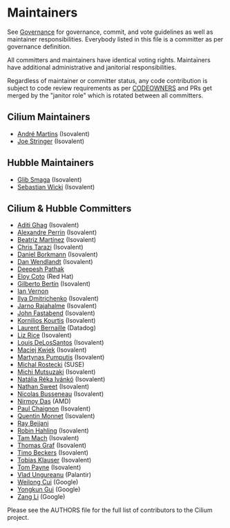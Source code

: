 # Maintainers

See [Governance](Documentation/contributing/governance/commit_access.rst) for
governance, commit, and vote guidelines as well as maintainer responsibilities.
Everybody listed in this file is a committer as per governance definition.

All committers and maintainers have identical voting rights. Maintainers have
additional administrative and janitorial responsibilities.

Regardless of maintainer or committer status, any code contribution is subject
to code review requirements as per [CODEOWNERS](CODEOWNERS) and PRs get merged
by the "janitor role" which is rotated between all committers.

## Cilium Maintainers

 * [André Martins] (Isovalent)
 * [Joe Stringer] (Isovalent)

## Hubble Maintainers

 * [Glib Smaga] (Isovalent)
 * [Sebastian Wicki] (Isovalent)

## Cilium & Hubble Committers

 * [Aditi Ghag] (Isovalent)
 * [Alexandre Perrin] (Isovalent)
 * [Beatriz Martínez] (Isovalent)
 * [Chris Tarazi] (Isovalent)
 * [Daniel Borkmann] (Isovalent)
 * [Dan Wendlandt] (Isovalent)
 * [Deepesh Pathak]
 * [Eloy Coto] (Red Hat)
 * [Gilberto Bertin] (Isovalent)
 * [Ian Vernon]
 * [Ilya Dmitrichenko] (Isovalent)
 * [Jarno Rajahalme] (Isovalent)
 * [John Fastabend] (Isovalent)
 * [Kornilios Kourtis] (Isovalent)
 * [Laurent Bernaille] (Datadog)
 * [Liz Rice] (Isovalent)
 * [Louis DeLosSantos] (Isovalent)
 * [Maciej Kwiek] (Isovalent)
 * [Martynas Pumputis] (Isovalent)
 * [Michal Rostecki] (SUSE)
 * [Michi Mutsuzaki] (Isovalent)
 * [Natália Réka Ivánkó] (Isovalent)
 * [Nathan Sweet] (Isovalent)
 * [Nicolas Busseneau] (Isovalent)
 * [Nirmoy Das] (AMD)
 * [Paul Chaignon] (Isovalent)
 * [Quentin Monnet] (Isovalent)
 * [Ray Bejjani]
 * [Robin Hahling] (Isovalent)
 * [Tam Mach] (Isovalent)
 * [Thomas Graf] (Isovalent)
 * [Timo Beckers] (Isovalent)
 * [Tobias Klauser] (Isovalent)
 * [Tom Payne] (Isovalent)
 * [Vlad Ungureanu] (Palantir)
 * [Weilong Cui] (Google)
 * [Yongkun Gui] (Google)
 * [Zang Li] (Google)

Please see the AUTHORS file for the full list of contributors to the Cilium
project.

[Aditi Ghag]: https://github.com/aditighag
[Alexandre Perrin]: https://github.com/kaworu
[André Martins]: https://github.com/aanm
[Beatriz Martínez]: https://github.com/b3a-dev
[Chris Tarazi]: https://github.com/christarazi
[Daniel Borkmann]: https://github.com/borkmann
[Dan Wendlandt]: https://github.com/danwent
[Deepesh Pathak]: https://github.com/fristonio
[Eloy Coto]: https://github.com/eloycoto
[Gilberto Bertin]: https://github.com/jibi
[Glib Smaga]: https://github.com/glibsm
[Ian Vernon]: https://github.com/ianvernon
[Ilya Dmitrichenko]: https://github.com/errordeveloper
[Jarno Rajahalme]: https://github.com/jrajahalme
[Joe Stringer]: https://github.com/joestringer
[John Fastabend]: https://github.com/jrfastab
[Kornilios Kourtis]: https://github.com/kkourt
[Laurent Bernaille]: https://github.com/lbernail
[Liz Rice]: https://github.com/lizrice
[Louis DeLosSantos]: https://github.com/ldelossa
[Maciej Kwiek]: https://github.com/nebril
[Martynas Pumputis]: https://github.com/brb
[Michal Rostecki]: https://github.com/vadorovsky
[Michi Mutsuzaki]: https://github.com/michi-covalent
[Natália Réka Ivánkó]: https://github.com/sharlns
[Nathan Sweet]: https://github.com/nathanjsweet
[Nicolas Busseneau]: https://github.com/nbusseneau
[Nirmoy Das]: https://github.com/nirmoy
[Paul Chaignon]: https://github.com/pchaigno
[Quentin Monnet]: https://github.com/qmonnet
[Ray Bejjani]: https://github.com/raybejjani
[Robin Hahling]: https://github.com/rolinh
[Sebastian Wicki]: https://github.com/gandro
[Tam Mach]: https://github.com/sayboras
[Thomas Graf]: https://github.com/tgraf
[Timo Beckers]: https://github.com/ti-mo
[Tobias Klauser]: https://github.com/tklauser
[Tom Payne]: https://github.com/twpayne
[Vlad Ungureanu]: https://github.com/ungureanuvladvictor
[Weilong Cui]: https://github.com/Weil0ng
[Yongkun Gui]: https://github.com/anfernee
[Zang Li]: https://github.com/lzang

